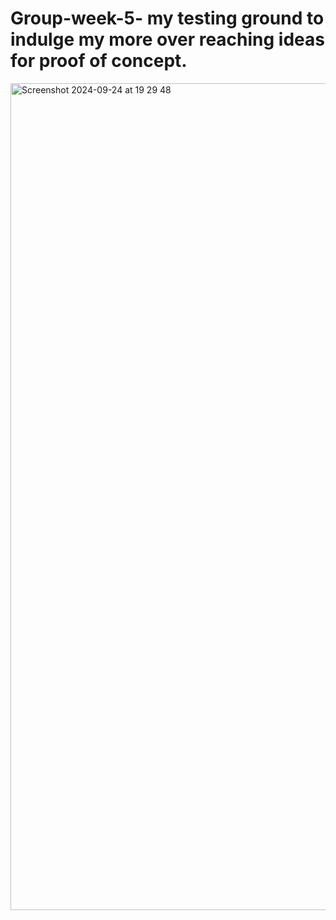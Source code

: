 # Group-week-5- my testing ground to indulge my more over reaching ideas for proof of concept.
<img width="1323" alt="Screenshot 2024-09-24 at 19 29 48" src="https://github.com/user-attachments/assets/2bf29d5a-a6e9-44f3-a1a5-8cbc9b3c3b4b">

